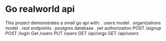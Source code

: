 # Go realworld api

This project demonstrates a small go api with:
. users model
. organizations model
. rest endpoints
. postgres database
. jwt authorization
POST /signup
POST /login
Get /users
PUT /users
GET /api/orgs
GET /api/users
